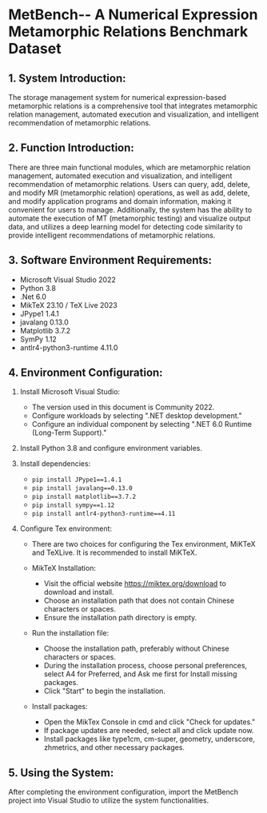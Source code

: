 # MetBench-- A Numerical Expression Metamorphic Relations Benchmark Dataset

## 1. System Introduction:
The storage management system for numerical expression-based metamorphic relations is a comprehensive tool that integrates metamorphic relation management, automated execution and visualization, and intelligent recommendation of metamorphic relations.

## 2. Function Introduction:
There are three main functional modules, which are metamorphic relation management, automated execution and visualization, and intelligent recommendation of metamorphic relations. Users can query, add, delete, and modify MR (metamorphic relation) operations, as well as add, delete, and modify application programs and domain information, making it convenient for users to manage. Additionally, the system has the ability to automate the execution of MT (metamorphic testing) and visualize output data, and utilizes a deep learning model for detecting code similarity to provide intelligent recommendations of metamorphic relations.

## 3. Software Environment Requirements:
- Microsoft Visual Studio 2022
- Python 3.8
- .Net 6.0
- MikTeX 23.10 / TeX Live 2023
- JPype1 1.4.1
- javalang 0.13.0
- Matplotlib 3.7.2
- SymPy 1.12
- antlr4-python3-runtime 4.11.0

## 4. Environment Configuration:
1. Install Microsoft Visual Studio:
   - The version used in this document is Community 2022.
   - Configure workloads by selecting ".NET desktop development."
   - Configure an individual component by selecting ".NET 6.0 Runtime (Long-Term Support)."

2. Install Python 3.8 and configure environment variables.

3. Install dependencies:
   - `pip install JPype1==1.4.1`
   - `pip install javalang==0.13.0`
   - `pip install matplotlib==3.7.2`
   - `pip install sympy==1.12`
   - `pip install antlr4-python3-runtime==4.11`

4. Configure Tex environment:
   - There are two choices for configuring the Tex environment, MiKTeX and TeXLive. It is recommended to install MiKTeX.
  
   - MikTeX Installation:
     - Visit the official website https://miktex.org/download to download and install.
     - Choose an installation path that does not contain Chinese characters or spaces.
     - Ensure the installation path directory is empty.

   - Run the installation file:
     - Choose the installation path, preferably without Chinese characters or spaces.
     - During the installation process, choose personal preferences, select A4 for Preferred, and Ask me first for Install missing packages.
     - Click "Start" to begin the installation.

   - Install packages:
     - Open the MikTex Console in cmd and click "Check for updates."
     - If package updates are needed, select all and click update now.
     - Install packages like type1cm, cm-super, geometry, underscore, zhmetrics, and other necessary packages.

## 5. Using the System:
After completing the environment configuration, import the MetBench project into Visual Studio to utilize the system functionalities.

